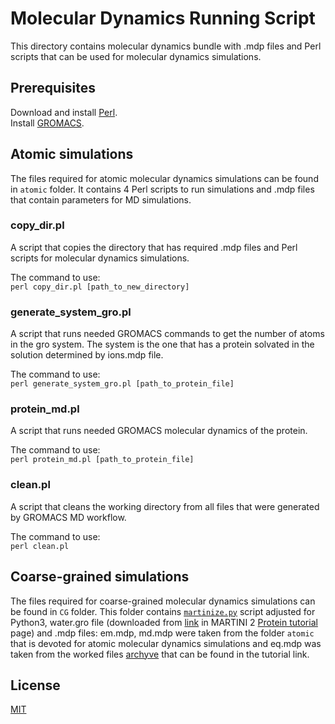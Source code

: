 # Molecular Dynamics Running Script

This directory contains molecular dynamics bundle with .mdp files and Perl scripts that can 
be used for molecular dynamics simulations.

## Prerequisites
Download and install [Perl](https://www.perl.org/get.html).  
Install [GROMACS](https://manual.gromacs.org/documentation/current/install-guide/index.html).

## Atomic simulations
The files required for atomic molecular dynamics simulations can be found in `atomic` folder. 
It contains 4 Perl scripts to run simulations and .mdp files that contain parameters for MD
simulations.

### copy_dir.pl
A script that copies the directory that has required .mdp files and Perl scripts for molecular 
dynamics simulations.

The command to use:  
`perl copy_dir.pl [path_to_new_directory]`

### generate_system_gro.pl
A script that runs needed GROMACS commands to get the number of atoms in the gro system.
The system is the one that has a protein solvated in the solution determined by ions.mdp file.

The command to use:  
`perl generate_system_gro.pl [path_to_protein_file]`

### protein_md.pl
A script that runs needed GROMACS molecular dynamics of the protein.

The command to use:  
`perl protein_md.pl [path_to_protein_file]`

### clean.pl
A script that cleans the working directory from all files that were generated by GROMACS MD workflow.  

The command to use:  
`perl clean.pl`

## Coarse-grained simulations
The files required for coarse-grained molecular dynamics simulations can be found in 
`CG` folder. This folder contains [`martinize.py`](http://cgmartini.nl/index.php/tools2/proteins-and-bilayers/204-martinize)
script adjusted for Python3, water.gro file (downloaded from [link](http://cgmartini.nl/index.php/downloads/example-applications/63-pure-water-solvent) in
MARTINI 2 [Protein tutorial](http://cgmartini.nl/index.php/tutorials-general-introduction-gmx5/proteins-gmx5) 
page) and .mdp files: em.mdp, md.mdp were taken from the folder `atomic` that
is devoted for atomic molecular dynamics simulations and eq.mdp was taken from the worked
files [archyve](http://cgmartini.nl/images/stories/tutorial/2017/protein-tutorial-v2016.3/soluble-protein/ubiquitin.tgz)
that can be found in the tutorial link.

## License
[MIT](https://choosealicense.com/licenses/mit/)
